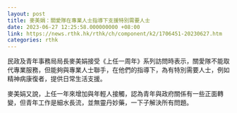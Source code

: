 ```yaml
---
layout: post
title: 麥美娟：關愛隊在專業人士指導下支援特別需要人士
date: 2023-06-27 12:25:58.000000000 +08:00
link: https://news.rthk.hk/rthk/ch/component/k2/1706451-20230627.htm
categories: rthk
---
```


民政及青年事務局局長麥美娟接受《上任一周年》系列訪問時表示，關愛隊不能取代專業服務，但能夠與專業人士聯手，在他們的指導下，為有特別需要人士，例如精神病康復者，提供日常生活支援。

麥美娟又說，上任一年來增加與年輕人接觸，認為青年與政府關係有一些正面轉變，但青年工作是細水長流，並無靈丹妙藥，一下子解決所有問題。
